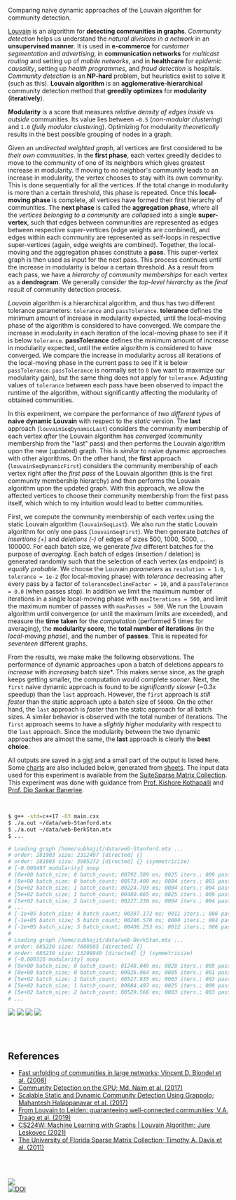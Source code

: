Comparing naive dynamic approaches of the Louvain algorithm for community
detection.

[Louvain] is an algorithm for **detecting communities in graphs**. *Community*
*detection* helps us understand the *natural divisions in a network* in an
**unsupervised manner**. It is used in **e-commerce** for *customer*
*segmentation* and *advertising*, in **communication networks** for *multicast*
*routing* and setting up of *mobile networks*, and in **healthcare** for
*epidemic causality*, setting up *health programmes*, and *fraud detection* is
hospitals. *Community detection* is an **NP-hard** problem, but heuristics exist
to solve it (such as this). **Louvain algorithm** is an **agglomerative-hierarchical**
community detection method that **greedily optimizes** for **modularity**
(**iteratively**).

**Modularity** is a score that measures *relative density of edges inside* vs
*outside* communities. Its value lies between `−0.5` (*non-modular clustering*)
and `1.0` (*fully modular clustering*). Optimizing for modularity *theoretically*
results in the best possible grouping of nodes in a graph.

Given an *undirected weighted graph*, all vertices are first considered to be
*their own communities*. In the **first phase**, each vertex greedily decides to
move to the community of one of its neighbors which gives greatest increase in
modularity. If moving to no neighbor's community leads to an increase in
modularity, the vertex chooses to stay with its own community. This is done
sequentially for all the vertices. If the total change in modularity is more
than a certain threshold, this phase is repeated. Once this **local-moving**
**phase** is complete, all vertices have formed their first hierarchy of
communities. The **next phase** is called the **aggregation phase**, where all
the *vertices belonging to a community* are *collapsed* into a single
**super-vertex**, such that edges between communities are represented as edges
between respective super-vertices (edge weights are combined), and edges within
each community are represented as self-loops in respective super-vertices
(again, edge weights are combined). Together, the local-moving and the
aggregation phases constitute a **pass**. This super-vertex graph is then used
as input for the next pass. This process continues until the increase in
modularity is below a certain threshold. As a result from each pass, we have a
*hierarchy of community memberships* for each vertex as a **dendrogram**. We
generally consider the *top-level hierarchy* as the *final result* of community
detection process.

*Louvain* algorithm is a hierarchical algorithm, and thus has two different
tolerance parameters: `tolerance` and `passTolerance`. **tolerance** defines the
minimum amount of increase in modularity expected, until the local-moving phase
of the algorithm is considered to have converged. We compare the increase in
modularity in each iteration of the local-moving phase to see if it is below
`tolerance`. **passTolerance** defines the minimum amount of increase in
modularity expected, until the entire algorithm is considered to have converged.
We compare the increase in modularity across all iterations of the local-moving
phase in the current pass to see if it is below `passTolerance`. `passTolerance`
is normally set to `0` (we want to maximize our modularity gain), but the same
thing does not apply for `tolerance`. Adjusting values of `tolerance` between
each pass have been observed to impact the runtime of the algorithm, without
significantly affecting the modularity of obtained communities.

In this experiment, we compare the performance of *two different types* of **naive**
**dynamic Louvain** with respect to the *static* version. The **last** approach
(`louvainSeqDynamicLast`) considers the community membership of each vertex
*after* the Louvain algorithm has *converged* (community membership from the "last"
pass) and then performs the Louvain algorithm upon the new (updated) graph. This
is *similar* to naive dynamic approaches with other algorithms. On the other hand,
the **first** approach (`louvainSeqDynamicFirst`) considers the community
membership of each vertex right after the *first pass* of the Louvain algorithm
(this is the first community membership hierarchy) and then performs the Louvain
algorithm upon the updated graph. With this approach, we allow the affected
vertices to choose their community membership from the first pass itself, which
which to my intuition would lead to better communities.

First, we compute the community membership of each vertex using the static
Louvain algorithm (`louvainSeqLast`). We also run the static Louvain algorithm
for only one pass (`louvainSeqFirst`). We then generate *batches* of *insertions*
*(+)* and *deletions (-)* of edges of sizes 500, 1000, 5000, ... 100000. For each
batch size, we generate *five* different batches for the purpose of *averaging*.
Each batch of edges (insertion / deletion) is generated randomly such that the
selection of each vertex (as endpoint) is *equally probable*. We choose the
Louvain *parameters* as `resolution = 1.0`, `tolerance = 1e-2` (for local-moving
phase) with *tolerance* decreasing after every pass by a factor of
`toleranceDeclineFactor = 10`, and a `passTolerance = 0.0` (when passes stop).
In addition we limit the maximum number of iterations in a single local-moving
phase with `maxIterations = 500`, and limit the maximum number of passes with
`maxPasses = 500`. We run the Louvain algorithm until convergence (or until the
maximum limits are exceeded), and measure the **time** **taken** for the
*computation* (performed 5 times for averaging), the **modularity score**, the
**total number of iterations** (in the *local-moving* *phase*), and the number
of **passes**. This is repeated for *seventeen* different graphs.

From the results, we make make the following observations. The performance of
dynamic approaches upon a batch of deletions appears to *increase* with *increasing*
batch size*. This makes sense since, as the graph keeps getting smaller, the
computation would complete *sooner*. Next, the `first` naive dynamic approach is
found to be *significantly slower* (~0.3x speedup) than the `last` approach.
However, the `first` approach is *still faster* than the static approach upto a
batch size of `50000`. On the other hand, the `last` approach is *faster* than the
static approach for all batch sizes. A similar behavior is observed with the
total number of iterations. The `first` approach seems to have a *slightly higher*
modularity with respect to the `last` approach. Since the modularity between the
two dynamic approaches are almost the same, the **last** approach is clearly the
**best choice**.

All outputs are saved in a [gist] and a small part of the output is listed here.
Some [charts] are also included below, generated from [sheets]. The input data
used for this experiment is available from the [SuiteSparse Matrix Collection].
This experiment was done with guidance from [Prof. Kishore Kothapalli] and
[Prof. Dip Sankar Banerjee].

<br>

```bash
$ g++ -std=c++17 -O3 main.cxx
$ ./a.out ~/data/web-Stanford.mtx
$ ./a.out ~/data/web-BerkStan.mtx
$ ...

# Loading graph /home/subhajit/data/web-Stanford.mtx ...
# order: 281903 size: 2312497 [directed] {}
# order: 281903 size: 3985272 [directed] {} (symmetricize)
# [-0.000497 modularity] noop
# [0e+00 batch_size; 0 batch_count; 00792.589 ms; 0025 iters.; 009 passes; 0.923382580 modularity] louvainSeqLast
# [0e+00 batch_size; 0 batch_count; 00573.409 ms; 0004 iters.; 001 passes; 0.766543329 modularity] louvainSeqFirst
# [5e+02 batch_size; 1 batch_count; 00224.703 ms; 0004 iters.; 004 passes; 0.914939582 modularity] louvainSeqDynamicLast
# [5e+02 batch_size; 1 batch_count; 00480.665 ms; 0025 iters.; 009 passes; 0.923243225 modularity] louvainSeqDynamicFirst
# [5e+02 batch_size; 2 batch_count; 00227.230 ms; 0004 iters.; 004 passes; 0.914955676 modularity] louvainSeqDynamicLast
# ...
# [-1e+05 batch_size; 4 batch_count; 00397.172 ms; 0011 iters.; 006 passes; 0.876155496 modularity] louvainSeqDynamicFirst
# [-1e+05 batch_size; 5 batch_count; 00206.570 ms; 0004 iters.; 004 passes; 0.869377553 modularity] louvainSeqDynamicLast
# [-1e+05 batch_size; 5 batch_count; 00406.253 ms; 0012 iters.; 006 passes; 0.876216054 modularity] louvainSeqDynamicFirst
#
# Loading graph /home/subhajit/data/web-BerkStan.mtx ...
# order: 685230 size: 7600595 [directed] {}
# order: 685230 size: 13298940 [directed] {} (symmetricize)
# [-0.000316 modularity] noop
# [0e+00 batch_size; 0 batch_count; 01248.049 ms; 0028 iters.; 009 passes; 0.935839474 modularity] louvainSeqLast
# [0e+00 batch_size; 0 batch_count; 00926.964 ms; 0005 iters.; 001 passes; 0.798873782 modularity] louvainSeqFirst
# [5e+02 batch_size; 1 batch_count; 00527.935 ms; 0003 iters.; 003 passes; 0.932618558 modularity] louvainSeqDynamicLast
# [5e+02 batch_size; 1 batch_count; 00884.497 ms; 0025 iters.; 009 passes; 0.935987055 modularity] louvainSeqDynamicFirst
# [5e+02 batch_size; 2 batch_count; 00529.566 ms; 0003 iters.; 003 passes; 0.932615817 modularity] louvainSeqDynamicLast
# ...
```

[![](https://i.imgur.com/HJAS3Di.png)][sheetp]
[![](https://i.imgur.com/4iQ7CzY.png)][sheetp]
[![](https://i.imgur.com/E9nDrAI.png)][sheetp]
[![](https://i.imgur.com/BZGF6Yt.png)][sheetp]

<br>
<br>


## References

- [Fast unfolding of communities in large networks; Vincent D. Blondel et al. (2008)](https://arxiv.org/abs/0803.0476)
- [Community Detection on the GPU; Md. Naim et al. (2017)](https://arxiv.org/abs/1305.2006)
- [Scalable Static and Dynamic Community Detection Using Grappolo; Mahantesh Halappanavar et al. (2017)](https://ieeexplore.ieee.org/document/8091047)
- [From Louvain to Leiden: guaranteeing well-connected communities; V.A. Traag et al. (2019)](https://www.nature.com/articles/s41598-019-41695-z)
- [CS224W: Machine Learning with Graphs | Louvain Algorithm; Jure Leskovec (2021)](https://www.youtube.com/watch?v=0zuiLBOIcsw)
- [The University of Florida Sparse Matrix Collection; Timothy A. Davis et al. (2011)](https://doi.org/10.1145/2049662.2049663)

<br>
<br>

[![](https://i.imgur.com/9HITKSz.jpg)](https://www.youtube.com/watch?v=wCUV6N4Qtew&t=447s)<br>
[![DOI](https://zenodo.org/badge/519984922.svg)](https://zenodo.org/badge/latestdoi/519984922)


[Prof. Dip Sankar Banerjee]: https://sites.google.com/site/dipsankarban/
[Prof. Kishore Kothapalli]: https://faculty.iiit.ac.in/~kkishore/
[SuiteSparse Matrix Collection]: https://sparse.tamu.edu
[Louvain]: https://en.wikipedia.org/wiki/Louvain_method
[gist]: https://gist.github.com/wolfram77/9c1bff3cc327acd80c9e2479ef7c4e57
[charts]: https://imgur.com/a/3vhRU3c
[sheets]: https://docs.google.com/spreadsheets/d/189GRfvpTxSMWLrqafHMvHyV7ddaXFZQ0u056MfnO2uU/edit?usp=sharing
[sheetp]: https://docs.google.com/spreadsheets/d/e/2PACX-1vRrGpRtzagVZCmtPuIUaD03I8SGY2PEZGusNV90ojCgntRbiEg0r8wCp-YiT8A7e8ZqzqQqAJveqGOD/pubhtml
